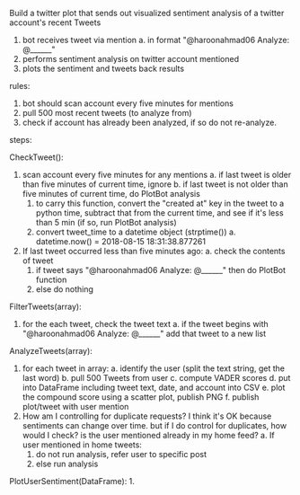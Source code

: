 Build a twitter plot that sends out visualized sentiment analysis of a twitter
account's recent Tweets

1. bot receives tweet via mention
  a. in format "@haroonahmad06 Analyze: @______"
2. performs sentiment analysis on twitter account mentioned
3. plots the sentiment and tweets back results

rules:
1. bot should scan account every five minutes for mentions
2. pull 500 most recent tweets (to analyze from)
3. check if account has already been analyzed, if so do not re-analyze.

steps:

CheckTweet():
  1. scan account every five minutes for any mentions
    a. if last tweet is older than five minutes of current time, ignore
    b. if last tweet is not older than five minutes of current time, do PlotBot
       analysis
       1. to carry this function, convert the "created at" key in the tweet
       to a python time, subtract that from the current time, and see if it's less
       than 5 min (if so, run PlotBot analysis)
       2. convert tweet_time to a datetime object (strptime())
        a. datetime.now() = 2018-08-15 18:31:38.877261
  2. If last tweet occurred less than five minutes ago:
    a. check the contents of tweet
      1. if tweet says "@haroonahmad06 Analyze: @______" then do PlotBot function
      2. else do nothing

FilterTweets(array):
  1. for the each tweet, check the tweet text
    a. if the tweet begins with "@haroonahmad06 Analyze: @______"
      add that tweet to a new list

AnalyzeTweets(array):
  1. for each tweet in array:
    a. identify the user (split the text string, get the last word)
    b. pull 500 Tweets from user
    c. compute VADER scores
    d. put into DataFrame including tweet text, date, and account into CSV
    e. plot the compound score using a scatter plot, publish PNG
    f. publish plot/tweet with user mention
  2. How am I controlling for duplicate requests? I think it's OK because
     sentiments can change over time. but if I do control for duplicates,
     how would I check? is the user mentioned already in my home feed?
      a. If user mentioned in home tweets:
        1. do not run analysis, refer user to specific post
        2. else run analysis

PlotUserSentiment(DataFrame):
  1. 
